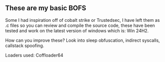 ## These are my basic BOFS
Some I had inspiration off of cobalt strike or Trustedsec, I have left them as .c files so you can review and compile the source code, these have been tested and work on the latest version of windows which is: Win 24H2.

How can you improve these? Look into sleep obfuscation, indirect syscalls, callstack spoofing.

Loaders used: Coffloader64
